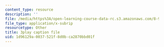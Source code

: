 ```yaml
---
content_type: resource
description: ''
file: /media/https%3A/open-learning-course-data-rc.s3.amazonaws.com/8-962-general-relativity-spring-2020/1d96129a0037521f8d0bca2870bbd01f_uNWqE3LS1E.vtt
file_type: application/x-subrip
resourcetype: Other
title: 3play caption file
uid: 1d96129a-0037-521f-8d0b-ca2870bbd01f
---
```


